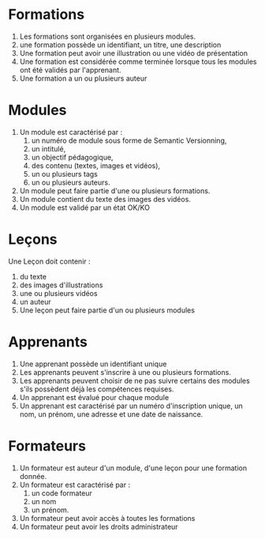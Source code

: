 # Formations
1. Les formations sont organisées en plusieurs modules.
2. une formation possède un identifiant, un titre, une description
3. Une formation peut avoir une illustration ou une vidéo de présentation
4. Une formation est considérée comme terminée lorsque tous les modules ont été validés par l'apprenant.
5. Une formation a un ou plusieurs auteur
   
# Modules
1. Un module est caractérisé par :
   1. un numéro de module sous forme de Semantic Versionning,
   2. un intitulé,
   3. un objectif pédagogique,
   4. des contenu (textes, images et vidéos),
   5. un ou plusieurs tags
   6. un ou plusieurs auteurs.
2. Un module peut faire partie d'une ou plusieurs formations.
3. Un module contient du texte des images des vidéos.
4. Un module est validé par un état OK/KO

# Leçons
   Une Leçon doit contenir :
   1. du texte
   2. des images d'illustrations
   3. une ou plusieurs vidéos
   4. un auteur
1. Une leçon peut faire partie d'un ou plusieurs modules

# Apprenants
1. Une apprenant possède un identifiant unique
1. Les apprenants peuvent s'inscrire à une ou plusieurs formations.
2. Les apprenants peuvent choisir de ne pas suivre certains des modules s'ils possèdent déjà les compétences requises.
3. Un apprenant est évalué pour chaque module
4.  Un apprenant est caractérisé par un numéro d'inscription unique, un nom, un prénom, une adresse et une date de naissance.

# Formateurs
1. Un formateur est auteur d'un module, d'une leçon pour une formation donnée.
2. Un formateur est caractérisé par :
   1. un code formateur
   2. un nom
   3. un prénom.
3. Un formateur peut avoir accès à toutes les formations
4. Un formateur peut avoir les droits administrateur

